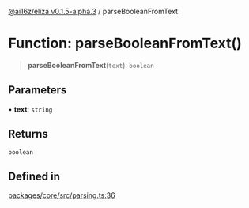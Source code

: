 [@ai16z/eliza v0.1.5-alpha.3](../index.md) / parseBooleanFromText

# Function: parseBooleanFromText()

> **parseBooleanFromText**(`text`): `boolean`

## Parameters

• **text**: `string`

## Returns

`boolean`

## Defined in

[packages/core/src/parsing.ts:36](https://github.com/0x311decker/eliza/blob/main/packages/core/src/parsing.ts#L36)
